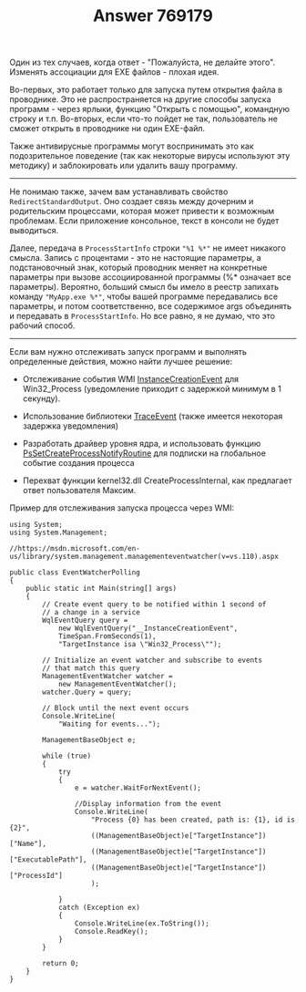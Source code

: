 ﻿---
title: "Answer 769179"
se.owner.user_id: 240512
se.owner.display_name: "MSDN.WhiteKnight"
se.owner.link: "https://ru.stackoverflow.com/users/240512/msdn-whiteknight"
se.answer_id: 769179
se.question_id: 767263
se.post_type: answer
se.score: 1
se.is_accepted: True
---
<p>Один из тех случаев, когда ответ - "Пожалуйста, не делайте этого". Изменять ассоциации для EXE файлов - плохая идея.</p>

<p>Во-первых, это работает только для запуска путем открытия файла в проводнике. Это не распространяется на другие способы запуска программ - через ярлыки, функцию "Открыть с помощью", командную строку и т.п. Во-вторых, если что-то пойдет не так, пользователь не сможет открыть в проводнике ни один EXE-файл.</p>

<p>Также антивирусные программы могут воспринимать это как подозрительное поведение (так как некоторые вирусы используют эту методику) и заблокировать или удалить вашу программу. </p>

<hr>

<p>Не понимаю также, зачем вам устанавливать свойство <code>RedirectStandardOutput</code>. Оно создает связь между дочерним и родительским процессами, которая может привести к возможным проблемам. Если приложение консольное, текст в консоли не будет выводиться. </p>

<p>Далее, передача в <code>ProcessStartInfo</code> строки <code>"%1 %*"</code> не имеет никакого смысла. Запись с процентами - это не настоящие параметры, а подстановочный знак, который проводник меняет на конкретные параметры при вызове ассоциированной программы (%* означает все параметры). Вероятно, больший смысл бы имело в реестр запихать команду <code>"MyApp.exe %*"</code>, чтобы вашей программе передавались все параметры, и потом соответственно, все содержимое args объединять и передавать в <code>ProcessStartInfo</code>. Но все равно, я не думаю, что это рабочий способ.</p>

<hr>

<p>Если вам нужно отслеживать запуск программ и выполнять определенные действия, можно найти лучшее решение:</p>

<ul>
<li><p>Отслеживание события WMI <a href="https://msdn.microsoft.com/en-us/library/aa394649(v=vs.85).aspx" rel="nofollow noreferrer">InstanceCreationEvent</a> для Win32_Process (уведомление приходит с задержкой минимум в 1 секунду).</p></li>
<li><p>Использование библиотеки <a href="https://blogs.msdn.microsoft.com/vancem/2013/03/09/using-traceevent-to-mine-information-in-os-registered-etw-providers/" rel="nofollow noreferrer">TraceEvent</a> (также имеется некоторая задержка уведомления)</p></li>
<li><p>Разработать драйвер уровня ядра, и использовать функцию <a href="https://msdn.microsoft.com/en-us/library/windows/hardware/ff559951(v=vs.85).aspx" rel="nofollow noreferrer">PsSetCreateProcessNotifyRoutine</a> для подписки на глобальное событие создания процесса </p></li>
<li><p>Перехват функции kernel32.dll CreateProcessInternal, как предлагает ответ пользователя Максим.</p></li>
</ul>

<p>Пример для отслеживания запуска процесса через WMI:</p>

<pre><code>using System;
using System.Management;

//https://msdn.microsoft.com/en-us/library/system.management.managementeventwatcher(v=vs.110).aspx

public class EventWatcherPolling
{
    public static int Main(string[] args)
    {
        // Create event query to be notified within 1 second of 
        // a change in a service
        WqlEventQuery query =
            new WqlEventQuery("__InstanceCreationEvent",
            TimeSpan.FromSeconds(1),
            "TargetInstance isa \"Win32_Process\"");

        // Initialize an event watcher and subscribe to events 
        // that match this query
        ManagementEventWatcher watcher =
            new ManagementEventWatcher();
        watcher.Query = query;        

        // Block until the next event occurs         
        Console.WriteLine(
            "Waiting for events...");

        ManagementBaseObject e;

        while (true)
        {
            try
            {
                e = watcher.WaitForNextEvent();

                //Display information from the event
                Console.WriteLine(
                    "Process {0} has been created, path is: {1}, id is {2}",
                    ((ManagementBaseObject)e["TargetInstance"])["Name"],
                    ((ManagementBaseObject)e["TargetInstance"])["ExecutablePath"],
                    ((ManagementBaseObject)e["TargetInstance"])["ProcessId"]
                    );

            }
            catch (Exception ex)
            {
                Console.WriteLine(ex.ToString());
                Console.ReadKey();
            }
        }        

        return 0;
    }
}
</code></pre>
